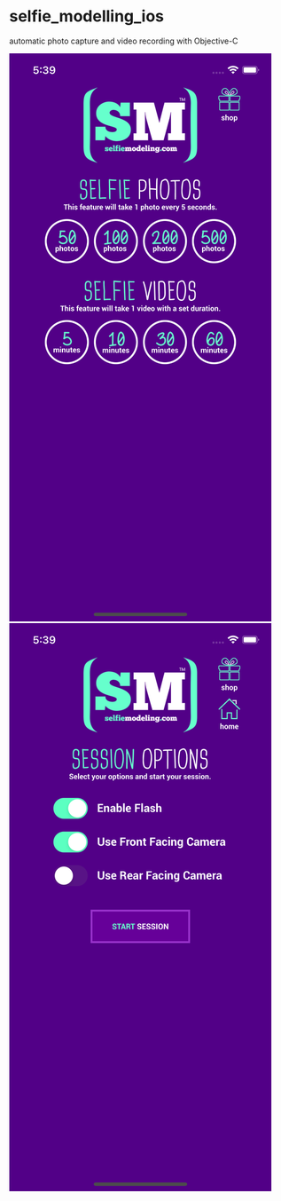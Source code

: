 # selfie_modelling_ios
 automatic photo capture and video recording with Objective-C 

![screenshot1](/1.png)
![screenshot2](/2.png)
